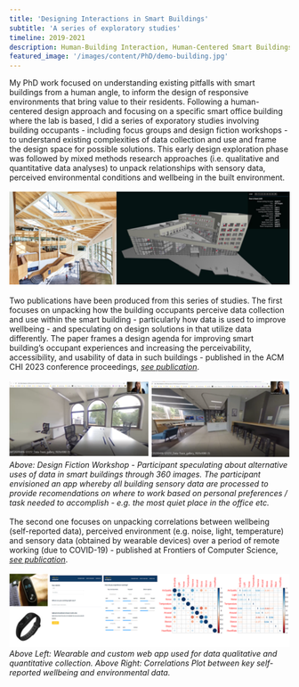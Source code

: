 ```yaml
---
title: 'Designing Interactions in Smart Buildings'
subtitle: 'A series of exploratory studies'
timeline: 2019-2021
description: Human-Building Interaction, Human-Centered Smart Buildings, Mixed Methods, Design Research, PhD, OpenLab
featured_image: '/images/content/PhD/demo-building.jpg'
---
```

My PhD work focused on understanding existing pitfalls with smart buildings from a human angle, to inform the design of responsive environments that bring value to their residents. Following a human-centered design approach and focusing on a specific smart office building where the lab is based, I did a series of exporatory studies involving building occupants - including focus groups and design fiction workshops - to understand existing complexities of data collection and use and frame the design space for possible solutions. This early design exploration phase was followed by mixed methods research approaches (i.e. qualitative and quantitative data analyses) to unpack relationships with sensory data, perceived environmental conditions and wellbeing in the built environment. 
<br><br>
![](/images/content/PhD/building-data.png)
<br><br>
Two publications have been produced from this series of studies. The first focuses on unpacking how the building occupants perceive data collection and use within the smart building - particularly how data is used to improve wellbeing - and speculating on design solutions in that utilize data differently. The paper frames a design agenda for improving smart building’s occupant experiences and increasing the perceivability, accessibility, and usability of data in such buildings - published in the ACM CHI 2023 conference proceedings, [_see publication_](https://dl.acm.org/doi/10.1145/3544548.3581256).
<br><br>
![](/images/content/PhD/360buildings.png)
_Above: Design Fiction Workshop - Participant speculating about alternative uses of data in smart buildings through 360 images. The participant envisioned an app whereby all building sensory data are processed to provide recomendations on where to work based on personal preferences / task needed to accomplish - e.g. the most quiet place in the office etc._
<br><br>
The second one focuses on unpacking correlations between wellbeing (self-reported data), perceived environment (e.g. noise, light, temperature) and sensory data (obtained by wearable devices) over a period of remote working (due to COVID-19) - published at Frontiers of Computer Science, [_see publication_](https://www.frontiersin.org/journals/computer-science/articles/10.3389/fcomp.2021.673585/full).
<br><br>
![](/images/content/PhD/workinghome.png)
_Above Left: Wearable and custom web app used for data qualitative and quantitative collection. Above Right: Correlations Plot between key self-reported wellbeing and environmental data._
<br><br>

